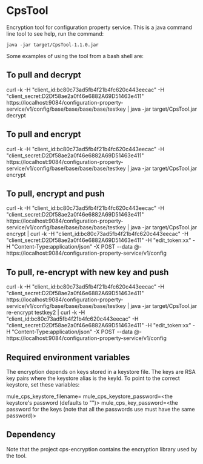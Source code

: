 # CpsTool
Encryption tool for configuration property service. This is a java command line tool to see help, run the command:

```
java -jar target/CpsTool-1.1.0.jar
```

Some examples of using the tool from a bash shell are:

## To pull and decrypt
curl -k -H "client_id:bc80c73ad5fb4f21b4fc620c443eecac" -H "client_secret:D2Df58ae2a0f46e6882A69D51463e411" https://localhost:9084/configuration-property-service/v1/config/base/base/base/base/testkey | java -jar target/CpsTool.jar decrypt

## To pull and encrypt
curl -k -H "client_id:bc80c73ad5fb4f21b4fc620c443eecac" -H "client_secret:D2Df58ae2a0f46e6882A69D51463e411" https://localhost:9084/configuration-property-service/v1/config/base/base/base/base/testkey | java -jar target/CpsTool.jar encrypt

## To pull, encrypt and push
curl -k -H "client_id:bc80c73ad5fb4f21b4fc620c443eecac" -H "client_secret:D2Df58ae2a0f46e6882A69D51463e411" https://localhost:9084/configuration-property-service/v1/config/base/base/base/base/testkey | java -jar target/CpsTool.jar encrypt | curl -k -H "client_id:bc80c73ad5fb4f21b4fc620c443eecac" -H "client_secret:D2Df58ae2a0f46e6882A69D51463e411" -H "edit_token:xx" -H "Content-Type:application/json" -X POST --data @-  https://localhost:9084/configuration-property-service/v1/config

## To pull, re-encrypt with new key and push
curl -k -H "client_id:bc80c73ad5fb4f21b4fc620c443eecac" -H "client_secret:D2Df58ae2a0f46e6882A69D51463e411" https://localhost:9084/configuration-property-service/v1/config/base/base/base/base/testkey | java -jar target/CpsTool.jar re-encrypt testkey2 | curl -k -H "client_id:bc80c73ad5fb4f21b4fc620c443eecac" -H "client_secret:D2Df58ae2a0f46e6882A69D51463e411" -H "edit_token:xx" -H "Content-Type:application/json" -X POST --data @-  https://localhost:9084/configuration-property-service/v1/config

## Required environment variables
The encryption depends on keys stored in a keystore file. The keys are RSA key pairs where the keystore alias is the keyId. To point to the correct keystore, set these variables:

mule_cps_keystore_filename=<path to keystore.jks file>
mule_cps_keystore_password=<the keystore's password (defaults to "")>
mule_cps_key_password=<the password for the keys (note that all the passwords use must have the same password)>

## Dependency
Note that the project cps-encryption contains the encryption library used by the tool.
